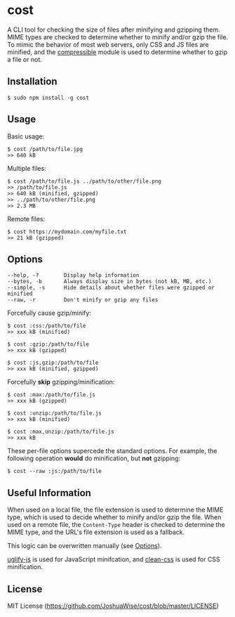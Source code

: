 # cost
A CLI tool for checking the size of files after minifying and gzipping them. MIME types are checked to determine whether to minify and/or gzip the file. To mimic the behavior of most web servers, only CSS and JS files are minified, and the [compressible](https://www.npmjs.com/package/compressible) module is used to determine whether to gzip a file or not.

## Installation
```
$ sudo npm install -g cost
```

## Usage
Basic usage:
```
$ cost /path/to/file.jpg
>> 640 kB
```

Multiple files:
```
$ cost /path/to/file.js ../path/to/other/file.png
>> /path/to/file.js
>> 640 kB (minified, gzipped)
>> ../path/to/other/file.png
>> 2.3 MB
```

Remote files:
```
$ cost https://mydomain.com/myfile.txt
>> 21 kB (gzipped)
```

## Options
```
--help, -?        Display help information
--bytes, -b       Always display size in bytes (not kB, MB, etc.)
--simple, -s      Hide details about whether files were gzipped or minified
--raw, -r         Don't minify or gzip any files
```

Forcefully cause gzip/minify:
```
$ cost :css:/path/to/file
>> xxx kB (minified)

$ cost :gzip:/path/to/file
>> xxx kB (gzipped)

$ cost :js,gzip:/path/to/file
>> xxx kB (minified, gzipped)
```

Forcefully **skip** gzipping/minification:
```
$ cost :max:/path/to/file.js
>> xxx kB (gzipped)

$ cost :unzip:/path/to/file.js
>> xxx kB (minified)

$ cost :max,unzip:/path/to/file.js
>> xxx kB
```

These per-file options supercede the standard options.
For example, the following operation **would** do minification, but **not** gzipping:
```
$ cost --raw :js:/path/to/file
```


## Useful Information
When used on a local file, the file extension is used to determine the MIME type, which is used to decide whether to minify and/or gzip the file. When used on a remote file, the `Content-Type` header is checked to determine the MIME type, and the URL's file extension is used as a fallback.

This logic can be overwritten manually (see [Options](#options)).

[uglify-js](https://github.com/mishoo/UglifyJS2) is used for JavaScript minifcation, and [clean-css](https://github.com/jakubpawlowicz/clean-css) is used for CSS minification.

## License
MIT License (https://github.com/JoshuaWise/cost/blob/master/LICENSE)
